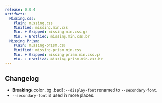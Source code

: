 ```yaml
---
release: 0.0.4
artifacts:
  Missing.css:
    Plain: missing.css
    Minified: missing.min.css
    Min. + Gzipped: missing.min.css.gz
    Min. + Brotlied: missing.min.css.br
  Missing Prism:
    Plain: missing-prism.css
    Minified: missing-prism.min.css
    Min. + Gzipped: missing-prism.min.css.gz
    Min. + Brotlied: missing-prism.min.css.br
---
```


## Changelog

 - **Breaking**{.color .bg .bad}:
   `--display-font` renamed to `--secondary-font`.
 - `--secondary-font` is used in more places.